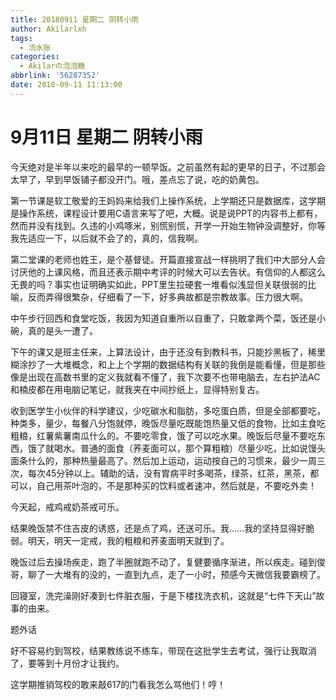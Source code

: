 ```yaml
---
title: 20180911 星期二 阴转小雨
author: Akilarlxh
tags:
  - 流水账
categories:
  - Akilarの泡泡糖
abbrlink: '56287352'
date: 2018-09-11 11:13:00
---
```

# 9月11日 星期二 阴转小雨

今天绝对是半年以来吃的最早的一顿早饭。之前虽然有起的更早的日子，不过那会太早了，早到早饭铺子都没开门。哦，差点忘了说，吃的奶黄包。

第一节课是软工敬爱的王妈妈来给我们上操作系统，上学期还只是数据库，这学期是操作系统，课程设计要用C语言来写了吧，大概。说是说PPT的内容书上都有，然而并没有找到。久违的小鸡啄米，别慌别慌，开学一开始生物钟没调整好，你等我先适应一下，以后就不会了的，真的，信我啊。

第二堂课的老师也姓王，是个基督徒。开篇直接宣战一样挑明了我们中大部分人会讨厌他的上课风格，而且还表示期中考评的时候大可以去告状。有信仰的人都这么无畏的吗？事实也证明确实如此，PPT里生拉硬套一堆看似浅显但关联很弱的比喻，反而弄得很繁杂，仔细看了一下，好多典故都是宗教故事。压力很大啊。

中午步行回西和食堂吃饭，我因为知道自重所以自重了，只敢拿两个菜，饭还是小碗，真的是头一遭了。

下午的课又是班主任来，上算法设计，由于还没有到教科书，只能抄黑板了，稀里糊涂抄了一大堆概念，和上上个学期的数据结构有关联的我倒是能看懂，但是那些像是出现在高数书里的定义我就看不懂了，我下次要不也带电脑去，左右护法AC和楠皮都在用电脑记笔记，就我夹在中间抄纸上，显得特别复古。

收到医学生小伙伴的科学建议，少吃碳水和脂肪，多吃蛋白质，但是全部都要吃，种类多，量少，每餐八分饱就停，晚饭尽量吃既能饱热量又低的食物，比如主食吃粗粮，红薯紫薯南瓜什么的。不要吃零食，饿了可以吃水果。晚饭后尽量不要吃东西，饿了就喝水。普通的面食（荞麦面可以，那个算粗粮）尽量少吃，比如说馒头面条什么的，那种热量最高了。然后加上运动，运动按自己的习惯来，最少一周三次，每次45分钟以上。辅助的话，没有胃病平时多喝茶，绿茶，红茶，黑茶，都可以，自己用茶叶泡的，不是那种买的饮料或者速冲，然后就是，不要吃外卖！

今天起，戒鸡戒奶茶戒可乐。

结果晚饭禁不住吉皮的诱惑，还是点了鸡，还送可乐。我……我的坚持显得好脆弱。明天，明天一定戒，我的粗粮和荞麦面明天就到了。

晚饭过后去操场疾走，跑了半圈就跑不动了，复健要循序渐进，所以疾走。碰到俊哥，聊了一大堆有的没的，一直到九点，走了一小时，预感今天微信我要霸榜了。

回寝室，洗完澡刚好凑到七件脏衣服，于是下楼找洗衣机，这就是“七件下天山”故事的由来。

题外话

好不容易约到驾校，结果教练说不练车，带现在这批学生去考试，强行让我取消了，要等到十月份才让我约。

这学期推销驾校的敢来敲617的门看我怎么骂他们！哼！
